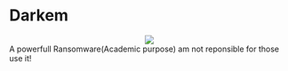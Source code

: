 # Darkem
<center><img src="https://its.ucsc.edu/software/images/clam.png"></center>
A powerfull Ransomware(Academic purpose) am not reponsible for those use it!
